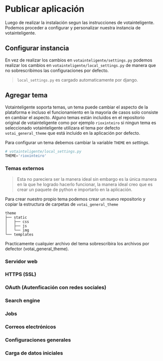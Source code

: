 # Publicar aplicación
Luego de realizar la instalación segun las instrucciones de votainteligente. Podemos proceder a configurar y personalizar nuestra instancia de votainteligente.

## Configurar instancia
En vez de realizar los cambios en `votainteligente/settings.py` podemos realizar los cambios en `votainteligente/local_settings.py` de manera que no sobrescribimos las configuraciones por defecto. 
> `local_settings.py` es cargado automaticamente por django.

## Agregar tema
Votainteligente soporta temas, un tema puede cambiar el aspecto de la plataforma e incluso el funcionamiento en la mayoria de casos solo consiste en cambiar el aspecto. Alguno temas están incluidos en el repositorio original de votainteligente como por ejemplo `rioxinteiro` si ningun tema es seleccionado votainteligente utilizara el tema por defecto `votai_general_theme` que está incluido en la aplicación por defecto.

Para configurar un tema debemos cambiar la variable `THEME` en _settings_.
```python
# votainteligente/local_settings.py
THEME='rioxinteiro'
```

### Temas externos
> Esta no pareciera ser la manera ideal sin embargo es la única manera en la que he logrado hacerlo funcionar, la manera ideal creo que es crear un paquete de python e importarlo en la aplicación.

Para crear nuestro propio tema podemos crear un nuevo repositorio y copiar la estructura de carpetas de `votai_general_theme`
```
theme
├── static
│   ├── css
│   ├── js
│   └── img
└── templates
```
Practicamente cualquier archivo del tema sobrescribira los archivos por defector (votai_general_theme).
### Servidor web
### HTTPS (SSL)
### OAuth (Autenficación con redes sociales)
### Search engine
### Jobs
### Correos electrónicos 
### Configuraciones generales
### Carga de datos iniciales
